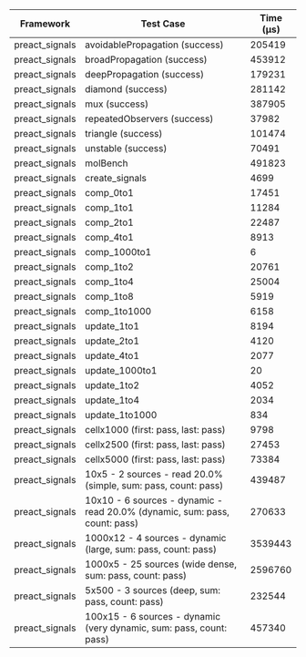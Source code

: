 | Framework | Test Case | Time (μs) |
| --- | --- | --- |
| preact_signals | avoidablePropagation (success) | 205419 |
| preact_signals | broadPropagation (success) | 453912 |
| preact_signals | deepPropagation (success) | 179231 |
| preact_signals | diamond (success) | 281142 |
| preact_signals | mux (success) | 387905 |
| preact_signals | repeatedObservers (success) | 37982 |
| preact_signals | triangle (success) | 101474 |
| preact_signals | unstable (success) | 70491 |
| preact_signals | molBench | 491823 |
| preact_signals | create_signals | 4699 |
| preact_signals | comp_0to1 | 17451 |
| preact_signals | comp_1to1 | 11284 |
| preact_signals | comp_2to1 | 22487 |
| preact_signals | comp_4to1 | 8913 |
| preact_signals | comp_1000to1 | 6 |
| preact_signals | comp_1to2 | 20761 |
| preact_signals | comp_1to4 | 25004 |
| preact_signals | comp_1to8 | 5919 |
| preact_signals | comp_1to1000 | 6158 |
| preact_signals | update_1to1 | 8194 |
| preact_signals | update_2to1 | 4120 |
| preact_signals | update_4to1 | 2077 |
| preact_signals | update_1000to1 | 20 |
| preact_signals | update_1to2 | 4052 |
| preact_signals | update_1to4 | 2034 |
| preact_signals | update_1to1000 | 834 |
| preact_signals | cellx1000 (first: pass, last: pass) | 9798 |
| preact_signals | cellx2500 (first: pass, last: pass) | 27453 |
| preact_signals | cellx5000 (first: pass, last: pass) | 73384 |
| preact_signals | 10x5 - 2 sources - read 20.0% (simple, sum: pass, count: pass) | 439487 |
| preact_signals | 10x10 - 6 sources - dynamic - read 20.0% (dynamic, sum: pass, count: pass) | 270633 |
| preact_signals | 1000x12 - 4 sources - dynamic (large, sum: pass, count: pass) | 3539443 |
| preact_signals | 1000x5 - 25 sources (wide dense, sum: pass, count: pass) | 2596760 |
| preact_signals | 5x500 - 3 sources (deep, sum: pass, count: pass) | 232544 |
| preact_signals | 100x15 - 6 sources - dynamic (very dynamic, sum: pass, count: pass) | 457340 |
